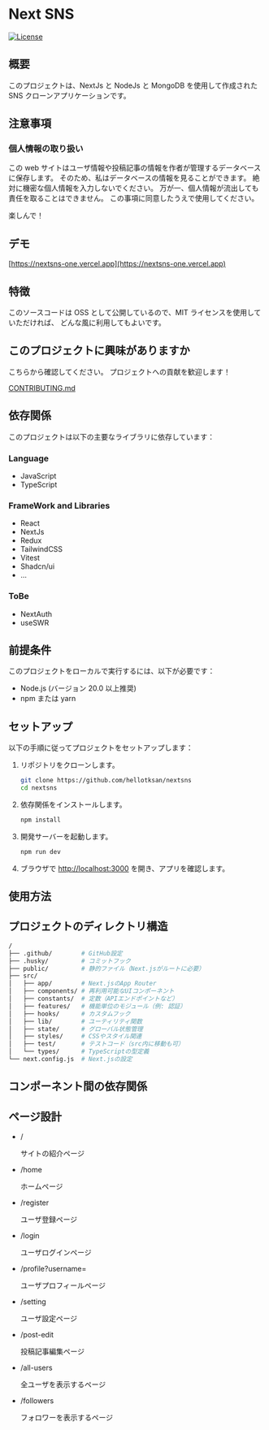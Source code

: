 # Next SNS

[![License](https://img.shields.io/badge/license-MIT-blue.svg)](LICENSE)

## 概要

このプロジェクトは、NextJs と NodeJs と MongoDB を使用して作成された SNS クローンアプリケーションです。

## 注意事項

### 個人情報の取り扱い

この web サイトはユーザ情報や投稿記事の情報を作者が管理するデータベースに保存します。
そのため、私はデータベースの情報を見ることができます。
絶対に機密な個人情報を入力しないでください。
万が一、個人情報が流出しても責任を取ることはできません。
この事項に同意したうえで使用してください。

楽しんで！

## デモ

[https://nextsns-one.vercel.app](https://nextsns-one.vercel.app)

## 特徴

このソースコードは OSS として公開しているので、MIT ライセンスを使用していただければ、
どんな風に利用してもよいです。

## このプロジェクトに興味がありますか

こちらから確認してください。
プロジェクトへの貢献を歓迎します！

[CONTRIBUTING.md](./CONTRIBUTING.md)

## 依存関係

このプロジェクトは以下の主要なライブラリに依存しています：

### Language

- JavaScript
- TypeScript

### FrameWork and Libraries

- React
- NextJs
- Redux
- TailwindCSS
- Vitest
- Shadcn/ui
- ...

### ToBe

- NextAuth
- useSWR

## 前提条件

このプロジェクトをローカルで実行するには、以下が必要です：

- Node.js (バージョン 20.0 以上推奨)
- npm または yarn

## セットアップ

以下の手順に従ってプロジェクトをセットアップします：

1. リポジトリをクローンします。

   ```bash
   git clone https://github.com/hellotksan/nextsns
   cd nextsns
   ```

2. 依存関係をインストールします。

   ```bash
   npm install
   ```

3. 開発サーバーを起動します。

   ```bash
   npm run dev
   ```

4. ブラウザで [http://localhost:3000](http://localhost:3000) を開き、アプリを確認します。

## 使用方法

## プロジェクトのディレクトリ構造

```sh
/
├── .github/        # GitHub設定
├── .husky/         # コミットフック
├── public/         # 静的ファイル（Next.jsがルートに必要）
├── src/
│   ├── app/        # Next.jsのApp Router
│   ├── components/ # 再利用可能なUIコンポーネント
│   ├── constants/  # 定数（APIエンドポイントなど）
│   ├── features/   # 機能単位のモジュール（例: 認証）
│   ├── hooks/      # カスタムフック
│   ├── lib/        # ユーティリティ関数
│   ├── state/      # グローバル状態管理
│   ├── styles/     # CSSやスタイル関連
│   ├── test/       # テストコード（src内に移動も可）
│   └── types/      # TypeScriptの型定義
└── next.config.js  # Next.jsの設定
```

## コンポーネント間の依存関係

## ページ設計

- /

  サイトの紹介ページ

- /home

  ホームページ

- /register

  ユーザ登録ページ

- /login

  ユーザログインページ

- /profile?username=

  ユーザプロフィールページ

- /setting

  ユーザ設定ページ

- /post-edit

  投稿記事編集ページ

- /all-users

  全ユーザを表示するページ

- /followers

  フォロワーを表示するページ
